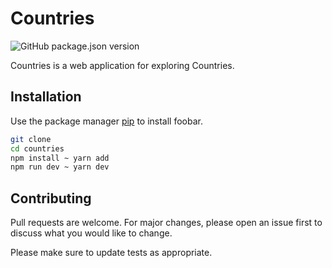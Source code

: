 # Countries

![GitHub package.json version](https://img.shields.io/github/package-json/v/said1854/Countries)

Countries is a web application for exploring Countries.

## Installation

Use the package manager [pip](https://pip.pypa.io/en/stable/) to install foobar.

```bash
git clone
cd countries
npm install ~ yarn add
npm run dev ~ yarn dev
```

## Contributing

Pull requests are welcome. For major changes, please open an issue first
to discuss what you would like to change.

Please make sure to update tests as appropriate.
